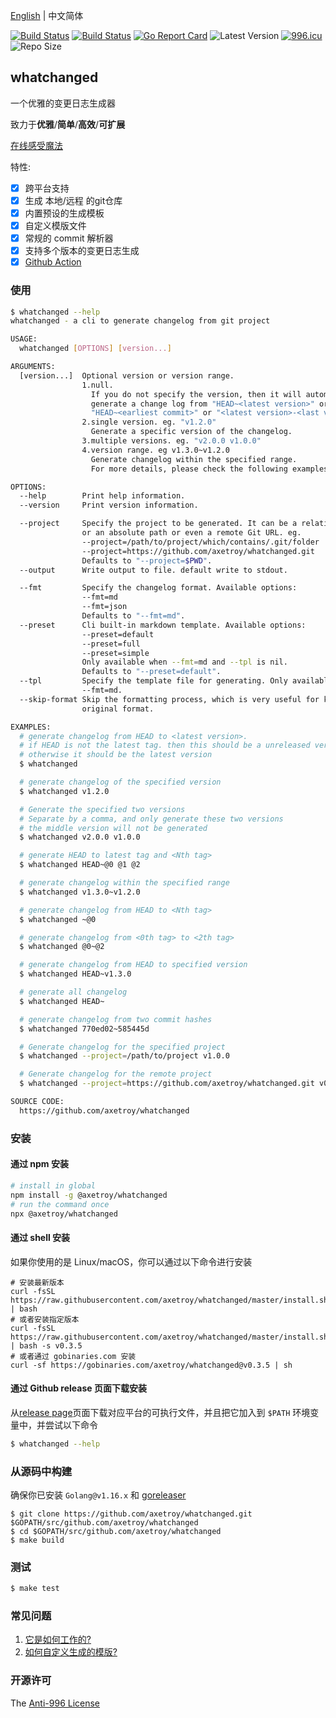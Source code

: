 [English](README.md) | 中文简体

[![Build Status](https://github.com/axetroy/whatchanged/workflows/ci/badge.svg)](https://github.com/axetroy/whatchanged/actions)
[![Build Status](https://github.com/axetroy/whatchanged/workflows/playground/badge.svg)](https://github.com/axetroy/whatchanged/actions)
[![Go Report Card](https://goreportcard.com/badge/github.com/axetroy/whatchanged)](https://goreportcard.com/report/github.com/axetroy/whatchanged)
![Latest Version](https://img.shields.io/github/v/release/axetroy/whatchanged.svg)
[![996.icu](https://img.shields.io/badge/link-996.icu-red.svg)](https://996.icu)
![Repo Size](https://img.shields.io/github/repo-size/axetroy/whatchanged.svg)

## whatchanged

一个优雅的变更日志生成器

致力于**优雅**/**简单**/**高效**/**可扩展**

[在线感受魔法](https://axetroy.github.io/whatchanged/)

特性:

- [x] 跨平台支持
- [x] 生成 本地/远程 的git仓库
- [x] 内置预设的生成模板
- [x] 自定义模版文件
- [x] 常规的 commit 解析器
- [x] 支持多个版本的变更日志生成
- [x] [Github Action](https://github.com/axetroy/setup-whatchanged)

### 使用

```bash
$ whatchanged --help
whatchanged - a cli to generate changelog from git project

USAGE:
  whatchanged [OPTIONS] [version...]

ARGUMENTS:
  [version...]  Optional version or version range.
                1.null.
                  If you do not specify the version, then it will automatically
                  generate a change log from "HEAD~<latest version>" or
                  "HEAD~<earliest commit>" or "<latest version>-<last version>"
                2.single version. eg. "v1.2.0"
                  Generate a specific version of the changelog.
                3.multiple versions. eg. "v2.0.0 v1.0.0"
                4.version range. eg v1.3.0~v1.2.0
                  Generate changelog within the specified range.
                  For more details, please check the following examples.

OPTIONS:
  --help        Print help information.
  --version     Print version information.

  --project     Specify the project to be generated. It can be a relative path.
                or an absolute path or even a remote Git URL. eg.
                --project=/path/to/project/which/contains/.git/folder
                --project=https://github.com/axetroy/whatchanged.git
                Defaults to "--project=$PWD".
  --output      Write output to file. default write to stdout.

  --fmt         Specify the changelog format. Available options:
                --fmt=md
                --fmt=json
                Defaults to "--fmt=md".
  --preset      Cli built-in markdown template. Available options:
                --preset=default
                --preset=full
                --preset=simple
                Only available when --fmt=md and --tpl is nil.
                Defaults to "--preset=default".
  --tpl         Specify the template file for generating. Only available when
                --fmt=md.
  --skip-format Skip the formatting process, which is very useful for keeping the
                original format.

EXAMPLES:
  # generate changelog from HEAD to <latest version>.
  # if HEAD is not the latest tag. then this should be a unreleased version
  # otherwise it should be the latest version
  $ whatchanged

  # generate changelog of the specified version
  $ whatchanged v1.2.0

  # Generate the specified two versions
  # Separate by a comma, and only generate these two versions
  # the middle version will not be generated
  $ whatchanged v2.0.0 v1.0.0

  # generate HEAD to latest tag and <Nth tag>
  $ whatchanged HEAD~@0 @1 @2

  # generate changelog within the specified range
  $ whatchanged v1.3.0~v1.2.0

  # generate changelog from HEAD to <Nth tag>
  $ whatchanged ~@0

  # generate changelog from <0th tag> to <2th tag>
  $ whatchanged @0~@2

  # generate changelog from HEAD to specified version
  $ whatchanged HEAD~v1.3.0

  # generate all changelog
  $ whatchanged HEAD~

  # generate changelog from two commit hashes
  $ whatchanged 770ed02~585445d

  # Generate changelog for the specified project
  $ whatchanged --project=/path/to/project v1.0.0

  # Generate changelog for the remote project
  $ whatchanged --project=https://github.com/axetroy/whatchanged.git v0.1.0

SOURCE CODE:
  https://github.com/axetroy/whatchanged
```

### 安装

#### 通过 npm 安装

```bash
# install in global
npm install -g @axetroy/whatchanged
# run the command once
npx @axetroy/whatchanged
```

#### 通过 shell 安装

如果你使用的是 Linux/macOS，你可以通过以下命令进行安装

```shell
# 安装最新版本
curl -fsSL https://raw.githubusercontent.com/axetroy/whatchanged/master/install.sh | bash
# 或者安装指定版本
curl -fsSL https://raw.githubusercontent.com/axetroy/whatchanged/master/install.sh | bash -s v0.3.5
# 或者通过 gobinaries.com 安装
curl -sf https://gobinaries.com/axetroy/whatchanged@v0.3.5 | sh
```

#### 通过 Github release 页面下载安装

从[release page](https://github.com/axetroy/whatchanged/releases)页面下载对应平台的可执行文件，并且把它加入到 `$PATH` 环境变量中，并尝试以下命令

```bash
$ whatchanged --help
```

### 从源码中构建

确保你已安装 `Golang@v1.16.x` 和 [goreleaser](https://github.com/goreleaser/goreleaser)

```shell
$ git clone https://github.com/axetroy/whatchanged.git $GOPATH/src/github.com/axetroy/whatchanged
$ cd $GOPATH/src/github.com/axetroy/whatchanged
$ make build
```

### 测试

```bash
$ make test
```

### 常见问题

1. [它是如何工作的?](HOW_IT_WORKS.md)
2. [如何自定义生成的模版?](CUSTOM_TEMPLATE.md)

### 开源许可

The [Anti-996 License](LICENSE_zh-CN)
